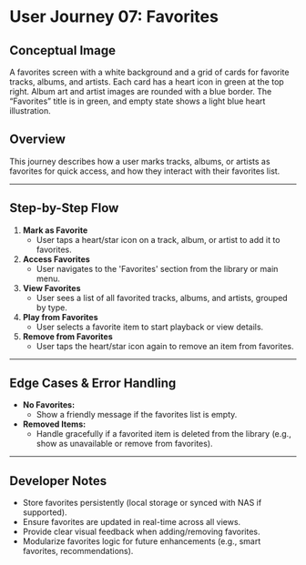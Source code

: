 # User Journey 07: Favorites

## Conceptual Image
A favorites screen with a white background and a grid of cards for favorite tracks, albums, and artists. Each card has a heart icon in green at the top right. Album art and artist images are rounded with a blue border. The “Favorites” title is in green, and empty state shows a light blue heart illustration.

## Overview
This journey describes how a user marks tracks, albums, or artists as favorites for quick access, and how they interact with their favorites list.

---

## Step-by-Step Flow
1. **Mark as Favorite**
   - User taps a heart/star icon on a track, album, or artist to add it to favorites.
2. **Access Favorites**
   - User navigates to the 'Favorites' section from the library or main menu.
3. **View Favorites**
   - User sees a list of all favorited tracks, albums, and artists, grouped by type.
4. **Play from Favorites**
   - User selects a favorite item to start playback or view details.
5. **Remove from Favorites**
   - User taps the heart/star icon again to remove an item from favorites.

---

## Edge Cases & Error Handling
- **No Favorites:**
  - Show a friendly message if the favorites list is empty.
- **Removed Items:**
  - Handle gracefully if a favorited item is deleted from the library (e.g., show as unavailable or remove from favorites).

---

## Developer Notes
- Store favorites persistently (local storage or synced with NAS if supported).
- Ensure favorites are updated in real-time across all views.
- Provide clear visual feedback when adding/removing favorites.
- Modularize favorites logic for future enhancements (e.g., smart favorites, recommendations). 